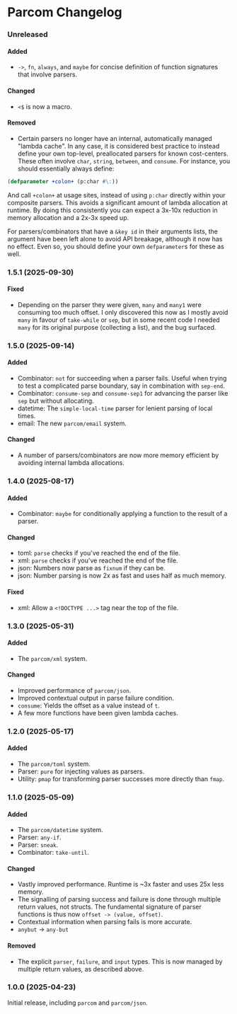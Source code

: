 # Parcom Changelog

### Unreleased

#### Added

- `->`, `fn`, `always`, and `maybe` for concise definition of function
  signatures that involve parsers.

#### Changed

- `<$` is now a macro.

#### Removed

- Certain parsers no longer have an internal, automatically managed "lambda
  cache". In any case, it is considered best practice to instead define your own
  top-level, preallocated parsers for known cost-centers. These often involve
  `char`, `string`, `between`, and `consume`. For instance, you should
  essentially always define:

```lisp
(defparameter +colon+ (p:char #\:))
```

And call `+colon+` at usage sites, instead of using `p:char` directly within
your composite parsers. This avoids a significant amount of lambda allocation at
runtime. By doing this consistently you can expect a 3x-10x reduction in memory
allocation and a 2x-3x speed up.

For parsers/combinators that have a `&key id` in their arguments lists, the
argument have been left alone to avoid API breakage, although it now has no
effect. Even so, you should define your own `defparameter`s for these as well.

### 1.5.1 (2025-09-30)

#### Fixed

- Depending on the parser they were given, `many` and `many1` were consuming too
  much offset. I only discovered this now as I mostly avoid `many` in favour of
  `take-while` or `sep`, but in some recent code I needed `many` for its
  original purpose (collecting a list), and the bug surfaced.

### 1.5.0 (2025-09-14)

#### Added

- Combinator: `not` for succeeding when a parser fails. Useful when trying to
  test a complicated parse boundary, say in combination with `sep-end`.
- Combinator: `consume-sep` and `consume-sep1` for advancing the parser like
  `sep` but without allocating.
- datetime: The `simple-local-time` parser for lenient parsing of local times.
- email: The new `parcom/email` system.

#### Changed

- A number of parsers/combinators are now more memory efficient by avoiding
  internal lambda allocations.

### 1.4.0 (2025-08-17)

#### Added

- Combinator: `maybe` for conditionally applying a function to the result of a parser.

#### Changed

- toml: `parse` checks if you've reached the end of the file.
- xml: `parse` checks if you've reached the end of the file.
- json: Numbers now parse as `fixnum` if they can be.
- json: Number parsing is now 2x as fast and uses half as much memory.

#### Fixed

- xml: Allow a `<!DOCTYPE ...>` tag near the top of the file.

### 1.3.0 (2025-05-31)

#### Added

- The `parcom/xml` system.

#### Changed

- Improved performance of `parcom/json`.
- Improved contextual output in parse failure condition.
- `consume`: Yields the offset as a value instead of `t`.
- A few more functions have been given lambda caches.

### 1.2.0 (2025-05-17)

#### Added

- The `parcom/toml` system.
- Parser: `pure` for injecting values as parsers.
- Utility: `pmap` for transforming parser successes more directly than `fmap`.

### 1.1.0 (2025-05-09)

#### Added

- The `parcom/datetime` system.
- Parser: `any-if`.
- Parser: `sneak`.
- Combinator: `take-until`.

#### Changed

- Vastly improved performance. Runtime is ~3x faster and uses 25x less memory.
- The signalling of parsing success and failure is done through multiple return
  values, not structs. The fundamental signature of parser functions is thus now
  `offset -> (value, offset)`.
- Contextual information when parsing fails is more accurate.
- `anybut` -> `any-but`

#### Removed

- The explicit `parser`, `failure`, and `input` types. This is now managed by
  multiple return values, as described above.

### 1.0.0 (2025-04-23)

Initial release, including `parcom` and `parcom/json`.
